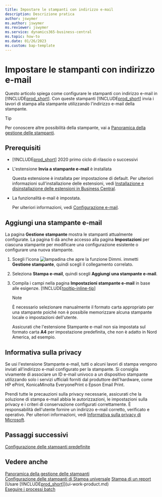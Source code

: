 ```yaml
---
title: Impostare le stampanti con indirizzo e-mail
description: Descrizione pratica
author: jswymer
ms.author: jswymer
ms.reviewer: jswymer
ms.service: dynamics365-business-central
ms.topic: how-to
ms.date: 01/26/2023
ms.custom: bap-template
---
```

# <a name="set-up-email-printers"></a><a name="set-up-email-printers"></a><a name="set-up-email-printers"></a>Impostare le stampanti con indirizzo e-mail

Questo articolo spiega come configurare le stampanti con indirizzo e-mail in [!INCLUDE[prod_short](includes/prod_short.md)]. Con queste stampanti [!INCLUDE[prod_short](includes/prod_short.md)] invia i lavori di stampa alla stampante utilizzando l'indirizzo e-mail della stampante.

> [!TIP]
> Per conoscere altre possibilità della stampante, vai a [Panoramica della gestione delle stampanti](admin-printer-setup-overview.md). 

## <a name="prerequisites"></a><a name="prerequisites"></a><a name="prerequisites"></a>Prerequisiti

- [!INCLUDE[prod_short](includes/prod_short.md)] 2020 primo ciclo di rilascio o successivi
- L'estensione **Invia a stampante e-mail** è installata

    Questa estensione è installata per impostazione di default. Per ulteriori informazioni sull'installazione delle estensioni, vedi [Installazione e disinstallazione delle estensioni in Business Central](ui-extensions-install-uninstall.md).
- La funzionalità e-mail è impostata.

   Per ulteriori informazioni, vedi [Configurazione e-mail](admin-how-setup-email.md).

## <a name="add-an-email-printer"></a><a name="add-an-email-printer"></a><a name="add-an-email-printer"></a>Aggiungi una stampante e-mail

La pagina **Gestione stampante** mostra le stampanti attualmente configurate. La pagina ti dà anche accesso alla pagina **Impostazioni** per ciascuna stampante per modificare una configurazione esistente o configurare una nuova stampante.

1. Scegli l'icona ![lampadina che apre la funzione Dimmi.](media/ui-search/search_small.png "Dimmi cosa vuoi fare") immetti **Gestione stampante**, quindi scegli il collegamento correlato.
2. Seleziona **Stampa e-mail**, quindi scegli **Aggiungi una stampante e-mail**.
3. Compila i campi nella pagina **Impostazioni stampante e-mail** in base alle esigenze. [!INCLUDE[tooltip-inline-tip](includes/tooltip-inline-tip_md.md)]

    > [!NOTE]
    > È necessario selezionare manualmente il formato carta appropriato per una stampante poiché non è possibile memorizzare alcuna stampante locale o impostazioni dell'utente.
    >
    > Assicurati che l'estensione Stampante e-mail non sia impostata sul formato carta **A4** per impostazione predefinita, che non è adatto in Nord America, ad esempio.

## <a name="privacy-notice"></a><a name="privacy-notice"></a><a name="privacy-notice"></a>Informativa sulla privacy

Se usi l'estensione Stampante e-mail, tutti o alcuni lavori di stampa vengono inviati all'indirizzo e-mail configurato per la stampante. Si consiglia vivamente di associare un ID e-mail univoco a un dispositivo stampante utilizzando solo i servizi ufficiali forniti dal produttore dell'hardware, come HP ePrint, KonicaMinolta EveryonePrint o Epson Email Print.

Prendi tutte le precauzioni sulla privacy necessarie, assicurati che la soluzione di stampa e-mail abbia le autorizzazioni, le impostazioni sulla privacy e i criteri di conservazione configurati correttamente. È responsabilità dell'utente fornire un indirizzo e-mail corretto, verificato e operativo. Per ulteriori informazioni, vedi [Informativa sulla privacy di Microsoft](https://privacy.microsoft.com/privacystatement).

## <a name="next-steps"></a><a name="next-steps"></a><a name="next-steps"></a>Passaggi successivi

[Configurazione delle stampanti predefinite](ui-specify-printer-selection-reports.md)

## <a name="see-also"></a><a name="see-also"></a><a name="see-also"></a>Vedere anche

[Panoramica della gestione delle stampanti](admin-printer-setup-overview.md)  
[Configurazione delle stampanti di Stampa universale](admin-printer-setup-universal-print.md)
[Stampa di un report](ui-work-report.md#PrintReport)  
[Usare [!INCLUDE[prod_short](includes/prod_short.md)]](ui-work-product.md)  
[Eseguire i processi batch](ui-how-run-batch-jobs.md)  

